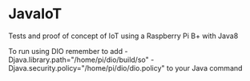 # JavaIoT
Tests and proof of concept of IoT using a Raspberry Pi B+ with Java8


To run using DIO remember to add
-Djava.library.path="/home/pi/dio/build/so" -Djava.security.policy="/home/pi/dio/dio.policy"
to your Java command